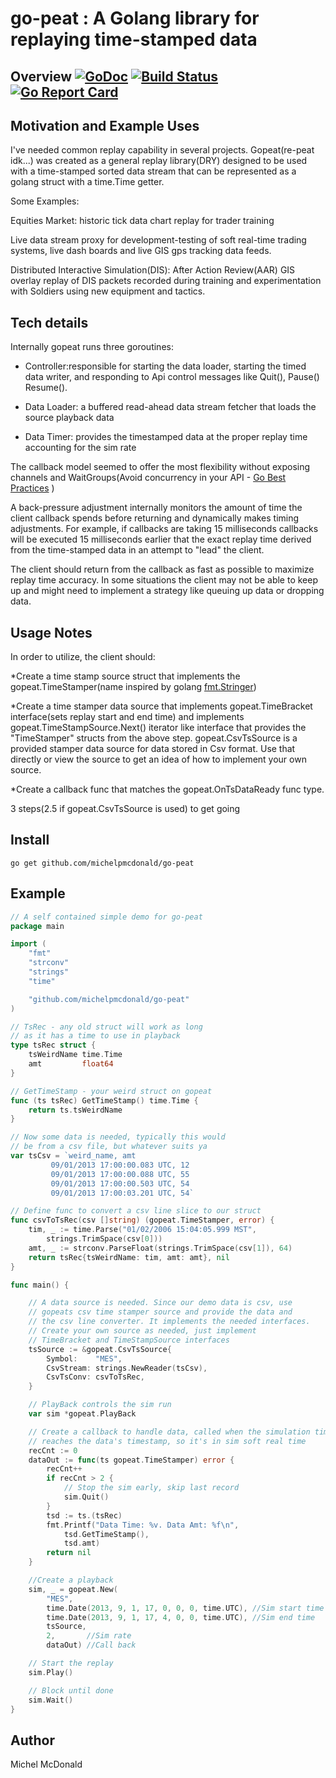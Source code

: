 # go-peat : A Golang library for replaying time-stamped data

## Overview [![GoDoc](https://godoc.org/github.com/michelpmcdonald/go-peat?status.svg)](https://godoc.org/github.com/michelpmcdonald/go-peat) [![Build Status](https://travis-ci.org/michelpmcdonald/go-peat.svg?branch=master)](https://travis-ci.org/michelpmcdonald/go-peat) [![Go Report Card](https://goreportcard.com/badge/github.com/michelpmcdonald/go-peat)](https://goreportcard.com/report/github.com/michelpmcdonald/go-peat)

## Motivation and Example Uses

I've needed common replay capability in several projects. Gopeat(re-peat idk...) was created as a general replay library(DRY) designed to be used with a time-stamped sorted data stream that can be represented as a golang struct with a time.Time getter.

Some Examples:

Equities Market: historic tick data chart replay for trader training

Live data stream proxy for development-testing of soft real-time trading systems, live dash boards and live GIS gps tracking data feeds.

Distributed Interactive Simulation(DIS): After Action Review(AAR) GIS overlay replay of DIS packets recorded during training and experimentation with Soldiers using new equipment and tactics.



## Tech details

Internally gopeat runs three goroutines: 

* Controller:responsible for starting the data loader, starting the timed data writer, and responding to Api control messages like Quit(), Pause()
Resume(). 

* Data Loader: a buffered read-ahead data stream fetcher that loads the
source playback data

* Data Timer: provides the timestamped data at the proper replay time
accounting for the sim rate

The callback model seemed to offer the most flexibility without exposing channels and WaitGroups(Avoid concurrency in your API - [Go Best Practices](https://talks.golang.org/2013/bestpractices.slide#25)
)

A back-pressure adjustment internally monitors the amount of time the client callback spends before returning and dynamically makes timing adjustments.  For example, if callbacks are taking 15 milliseconds callbacks will be executed 15 milliseconds earlier that the exact replay time derived from the time-stamped data in an attempt to "lead" the client.

The client should return from the callback as fast as possible to 
maximize replay time accuracy.  In some situations the client may not be
able to keep up and might need to implement a strategy like queuing up
 data or dropping data.

## Usage Notes
In order to utilize, the client should:

*Create a time stamp source struct that implements the gopeat.TimeStamper(name inspired by golang [fmt.Stringer](https://golang.org/pkg/fmt/#Stringer))

*Create a time stamper data source that implements gopeat.TimeBracket interface(sets replay start and end time) and implements gopeat.TimeStampSource.Next() iterator like interface that provides
the "TimeStamper" structs from the above step.
gopeat.CsvTsSource is a provided stamper data source for data stored
in Csv format. Use that directly or view the source to get an idea of how to implement your own source.

*Create a callback func that matches the gopeat.OnTsDataReady func type.

3 steps(2.5 if gopeat.CsvTsSource is used) to get going




## Install

```
go get github.com/michelpmcdonald/go-peat
```

## Example

```go
// A self contained simple demo for go-peat
package main

import (
	"fmt"
	"strconv"
	"strings"
	"time"

	"github.com/michelpmcdonald/go-peat"
)

// TsRec - any old struct will work as long
// as it has a time to use in playback
type tsRec struct {
	tsWeirdName time.Time
	amt         float64
}

// GetTimeStamp - your weird struct on gopeat
func (ts tsRec) GetTimeStamp() time.Time {
	return ts.tsWeirdName
}

// Now some data is needed, typically this would
// be from a csv file, but whatever suits ya
var tsCsv = `weird_name, amt
	     09/01/2013 17:00:00.083 UTC, 12
	     09/01/2013 17:00:00.088 UTC, 55
	     09/01/2013 17:00:00.503 UTC, 54
	     09/01/2013 17:00:03.201 UTC, 54`

// Define func to convert a csv line slice to our struct
func csvToTsRec(csv []string) (gopeat.TimeStamper, error) {
	tim, _ := time.Parse("01/02/2006 15:04:05.999 MST",
		strings.TrimSpace(csv[0]))
	amt, _ := strconv.ParseFloat(strings.TrimSpace(csv[1]), 64)
	return tsRec{tsWeirdName: tim, amt: amt}, nil
}

func main() {

	// A data source is needed. Since our demo data is csv, use
	// gopeats csv time stamper source and provide the data and
	// the csv line converter. It implements the needed interfaces.
	// Create your own source as needed, just implement
	// TimeBracket and TimeStampSource interfaces
	tsSource := &gopeat.CsvTsSource{
		Symbol:    "MES",
		CsvStream: strings.NewReader(tsCsv),
		CsvTsConv: csvToTsRec,
	}

	// PlayBack controls the sim run
	var sim *gopeat.PlayBack

	// Create a callback to handle data, called when the simulation time
	// reaches the data's timestamp, so it's in sim soft real time
	recCnt := 0
	dataOut := func(ts gopeat.TimeStamper) error {
		recCnt++
		if recCnt > 2 {
			// Stop the sim early, skip last record
			sim.Quit()
		}
		tsd := ts.(tsRec)
		fmt.Printf("Data Time: %v. Data Amt: %f\n",
			tsd.GetTimeStamp(),
			tsd.amt)
		return nil
	}

	//Create a playback
	sim, _ = gopeat.New(
		"MES",
		time.Date(2013, 9, 1, 17, 0, 0, 0, time.UTC), //Sim start time
		time.Date(2013, 9, 1, 17, 4, 0, 0, time.UTC), //Sim end time
		tsSource,
		2,       //Sim rate
		dataOut) //Call back

	// Start the replay
	sim.Play()

	// Block until done
	sim.Wait()
}


```

## Author

Michel McDonald
